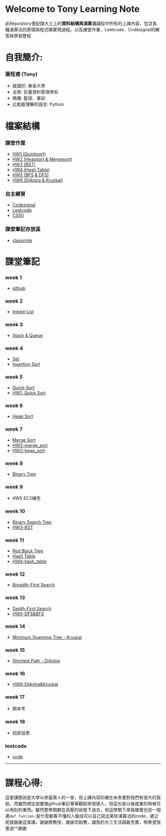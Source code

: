 

# Welcome to Tony Learning Note 
此Repository會紀錄大三上的**資料結構與演算法**課程中所有的上課內容，包含各種演算法的原理與程式碼實現過程，以及課堂作業、Leetcode、Codesignal的解答與學習歷程

# 自我簡介:
### **葉恆甫** (Tony)
* 就讀於: 東吳大學
* 主修: 巨量資料管理學系
* 興趣: 籃球、重訓
* 比較能理解的語言: Python


# 檔案結構
### 課堂作業
- [HW1 (Quicksort)](HW1)
- [HW2 (Heapsort & Mergesort)](HW2)
- [HW3 (BST)](HW3)
- [HW4 (Hash Table)](HW4)
- [HW5 (BFS & DFS)](HW5)
- [HW6 (Dijkstra & Kruskal)](HW6)

### 自主練習
- [Codesignal](CodeSignal)
- [Leetcode](Leetcode)
- [CS50](CS50)

### 課堂筆記存放區
- [classnote](classnote)

# 課堂筆記
### week 1
- [github](/classnote/Github.md)

### week 2
- [linked-List](/classnote/LinkedList.md)

### week 3
- [Stack & Queue](/classnote/Stack%20%26%20Queue.md)

### week 4
- [Set](/classnote/Set.md) 
- [Insertion Sort](/classnote/Insertion%20Sort.md) 

### week 5
- [Quick-Sort](/classnote/Quick%20Sort.md)
- [HW1: Quick Sort](HW1)

### week 6
- [Heap Sort](/classnote/Heap%20sort.md)

### week 7
- [Merge Sort](/classnote/Merge%20Sort.md)
- [HW2-merge_sort](HW2)
- [HW2-heap_sort](HW2)

### week 8
- [Binary Tree](/classnote/Binary%20Tree.md)

### week 9
- AWS EC2補充

### week 10
- [Binary Search Tree](/classnote/Binary%20Search%20Tree.md)
- [HW3-BST](HW3)

### week 11 
- [Red Black Tree](/classnote/Red%20Black%20Tree.md)
- [Hash Table](/classnote/Hash%20Table.md)
- [HW4-hash_table](HW4)

### week 12
- [Breadth-First Search](/classnote/Breadth-First%20Search.md)

### week 13 
- [Depth-First Search](/classnote/Depth-First%20Search.md)
- [HW5-DFS&BFS](HW5)

### week 14
- [Minimum Spanning Tree - Kruskal](/classnote/Kruskal.md)

### week 15
- [Shortest Path - Dijkstra](/classnote/Dijkstra.md)

### week 16
- [HW6-Dijkstra&Kruskal](HW6)

### week 17
- 期末考

### week 18
- 回家投票

### leetcode
- [code](Leetcode)
---


# 課程心得:
這堂課應該是大學以來最累人的一堂，但上課內容的確在未來會對我們有很大的幫助，而雖然規定說要做github筆記等等聽起來很煩人，但這也是以後就業的時候可以用到的東西。雖然整學期都在高壓的狀態下過去，但這學期下來我確實也從一個連`def funtion:`是什麼都看不懂的人變成可以自己寫出某些演算法的code，總之呢就謝謝這堂課，謝謝蔡教授，謝謝司助教，讓我的大三生活超級充實，啊希望我會過^^謝謝






